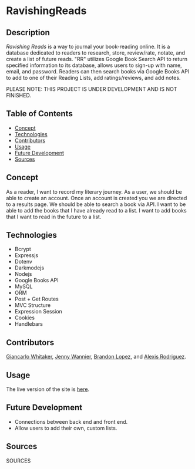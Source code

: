 # RavishingReads

## Description

*Ravishing Reads* is a way to journal your book-reading online.  It is a database dedicated to readers to research, store, review/rate, notate, and create a list of future reads.  "RR" utilizes Google Book Search API to return specified information to its database, allows users to sign-up with name, email, and password.  Readers can then search books via Google Books API to add to one of their Reading Lists, add ratings/reviews, and add notes.

PLEASE NOTE: THIS PROJECT IS UNDER DEVELOPMENT AND IS NOT FINISHED.

## Table of Contents

- [Concept](#concept)
- [Technologies](#technologies)
- [Contributors](#contributors)
- [Usage](#usage)
- [Future Development](#futuredevelopment)
- [Sources](#sources)

## Concept

As a reader, I want to record my literary journey. As a user, we should be able to create an account. Once an account is created you we are directed to a results page. We should be able to search a book via API. I want to be able to add the books that I have already read to a list. I want to add books that I want to read in the future to a list. 

## Technologies

* Bcrypt
* Expressjs
* Dotenv
* Darkmodejs
* Nodejs
* Google Books API
* MySQL
* ORM
* Post + Get Routes
* MVC Structure
* Expression Session
* Cookies
* Handlebars

## Contributors

[Giancarlo Whitaker](https://github.com/giancarlow333), [Jenny Wannier](https://github.com/alathea23), [Brandon Lopez](https://github.com/brandonchristopherlopez), and [Alexis Rodriguez](https://github.com/Ayrh1).

## Usage

The live version of the site is [here](https://ravishing-reads-a2209ea97ad8.herokuapp.com/).

## Future Development

* Connections between back end and front end.
* Allow users to add their own, custom lists.

## Sources

SOURCES